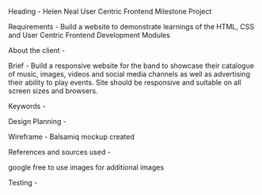 Heading - Helen Neal User Centric Frontend Milestone Project 

Requirements - Build a website to demonstrate learnings of the HTML, CSS and User Centric Frontend Development Modules 

About the client -   

Brief - Build a responsive website for the band to showcase their catalogue of music, images, videos and social media channels as well as 
advertising their ability to play events. Site should be responsive and suitable on all screen sizes and browsers. 

Keywords - 

Design Planning -  
 

Wireframe - Balsamiq mockup created 

References and sources used - 
  
 google free to use images for additional images 

Testing - 


